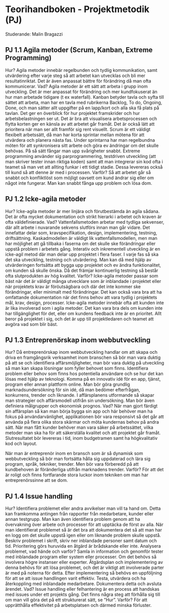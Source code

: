 # Teorihandboken - Projektmetodik (PJ)
Studerande: Malin Bragazzi

## PJ 1.1 Agila metoder (Scrum, Kanban, Extreme Programming)
Hur?
Agila metoder innebär regelbunden och tydlig kommunikation, samt utvärdering efter varje steg så att arbetet kan utvecklas och bli mer resultatinriktat. Det är även anpassat bättre för förändring då man ofta kommunicerar. 
Vad?
Agila metoder är ett sätt att arbeta i grupp inom utveckling. Det är mer anpassat för förändring och mer kundfokuserat än hur man arbetade tidigare (t ex waterfall). 
Kanban betyder tavla och syfta till sättet att arbeta, man har en tavla med rubrikerna Backlog, To do, Ongoing, Done, och man sätter allt uppgifter på en lapp/kort och alla ska få plats på tavlan. Det ger en överblick för hur projektet framskrider och hur arbetsbelastningen ser ut. Det är bra att visualisera arbetsprocessen och flytta korten ger en känsla av att arbetet går framåt. Det är också lätt att prioritera när man ser allt framför sig rent visuellt.
Scrum är ett väldigt flexibelt arbetssätt, då man har korta sprintar mellan mötena för att utvärdera och planera nästa fas. Under sprintarna har man regelbundna möten för att synkronisera sitt arbete och göra ev ändringar om det skulle behövas. På så sätt fångar man upp svårigheter snabbt.
Extreme programming använder sig parprogrammering, testdriven utveckling (att man skriver tester innan riktiga koden) samt att man integrerar sin kod ofta i teamet så man vet att allting funkar i ett tidigt stadie. Dessa levereras också till kund så att denne är med i processen.
Varför?
Så att arbetet går så snabbt och konfliktlöst som möjligt oavsett om kund ändrar sig eller om något inte fungerar. Man kan snabbt fånga upp problem och lösa dom.

## PJ 1.2 Icke-agila metoder
Hur?
Icke-agila metoder är mer linjära och förutbestämda än agila sådana. Det är ofta mycket dokumentation och strikt hierarki i arbetet och kraven är ofta väldefinierade.
Vad?
Vattenfallsmetoden arbetar med tydliga sekvenser, där allt arbete i nuvarande sekvens slutförs innan man går vidare. Det innefattar delar som, kravspecifikation, design, implementering, testning, driftsättning.
Kaskadmodellen är väldigt lik vattenfallsmodellen, men man har möjlighet att gå tillbaka i faserna om det skulle ske förändringar eller uppstå problem i arbetets gång.
Interativ och inkrementell utveckling är en icke-agil metod där man delar upp projektet i flera faser. I varje fas så ska det ska utveckling, testning och utvärdering. Man kan då med hjälp av utvärderingen fortsätta att bygga upp projektet och ev ändra funktionalitet, om kunden så skulle önska. Då det främjar kontinuerlig testning så består ofta slutprodukten av hög kvalitet.
Varför?
Icke-agila metoder passar som bäst när det är väldigt många utvecklare som är inblandade i projektet eller när projektets krav är föröutsägbara och där det inte kommer ske förändringar, eller minimalt med förändringar. Det kan också vara bra att ha omfattande dokumentation när det finns behov att vara tydlig i projektets mål, krav, design, processer.
Icke-agila metoder innebär ofta att kunden inte är lika involverad som i agila metoder. Det kan vara bra dels om kunden inte har tillgänglighet för det, eller om kundens feedback inte är en prioritet. Allt beror på projektet i sig, och det är upp till projektledaren och teamet att avgöra vad som blir bäst.

## PJ 1.3 Entreprenörskap inom webbutveckling
Hur?
Då entreprenörskap inom webbutveckling handlar om att skapa och driva en framgångsrik verksamhet inom branschen så bör man vara duktig på att se och identifiera affärsmöjligheter, man bör vara duktig på utveckling så man kan skapa lösningar som fyller behovet som finns. 
Identifiera problem eller behov som finns hos potentiella användare och se hur det kan lösas med hjälp av teknologi. Komma på en innovativ idé för en app, tjänst, program eller annan plattform online.
Man bör göra grundlig marknadsundersökning för sin idé, då man bedömer efterfrågan, konkurrens, trender och liknande. I affärsplanens utformande så skapar man strategier och affärsmodell utifrån sin undersökning. Man bör även definiera målgrupper och ekonomisk prognos.
Vad?
När man gjort färdigt sin affärsplan så kan man börja bygga sin app och här behöver man ha fokus på användarvänlighet, applikationen bör vara responsivt så det går att använda på flera olika stora skärmar och möta kundernas behov på andra sätt.
När man fått kunder behöver man vara säker på arbetssättet, vilka metoder man ska ha för att säkerställa kvalitet och att projektet går framåt. Slutresultatet bör levereras i tid, inom budgetramen samt ha högkvalitativ kod och layout.

När man är entreprenör inom en bransch som är så dynamisk som webbutveckling så bör man fortsätta hålla sig uppdaterad och lära sig program, språk, tekniker, trender. Men bör vara förberedd på att kundbehoven är föränderliga utifrån marknadens trender.
Varför?
För att det är roligt och finns fortfarande stora luckor inom tekniken om man har entreprenörssinne att se dom.

## PJ 1.4 Issue handling
Hur?
Identifiera problemet eller andra avvikelser man vill ta hand om. Detta kan framkomma antingen från rapporter från medarbetare, kunder eller annan testgrupp. Man kan även identifiera problem genom att ha övervakning över arbete och processer för att upptäcka de först av alla.
När man identifierat problemet så är det bra att dokumentera det så att man har en logg om det skulle uppstå igen eller om liknande problem skulle uppstå. Beskriv problemet i skrift, skriv ner inblandade personer samt datum och tid.
Prioritering görs huruvida en åtgärd är brådskande eller inte.
Analysera problemet, vad hände och varför? Samla in information och genomför tester med inblandade program eller system eller processer. Om det behövs så involvera högre instanser eller experter.
Åtgärdsplan och implementering av denna behövs för att lösa problemet, och det är viktigt att involverade parter är med på noterna för detta.
Efter implementering så behövs en uppföljning för att se att issue handlingen varit effektiv. Testa, utvärdera och ha återkoppling med inblandade medarbetare. Dokumentera detta och avsluta ärendet.
Vad?
Issue handling eller felhantering är en process att handskas med issues under ett projekts gång. Det finns några steg att förhålla sig till om man vill göra det på ett strukturerat sätt, se ”Hur”.
Varför?
För att upprätthålla effektivitet på arbetsplatsen och därmed minska förluster.

